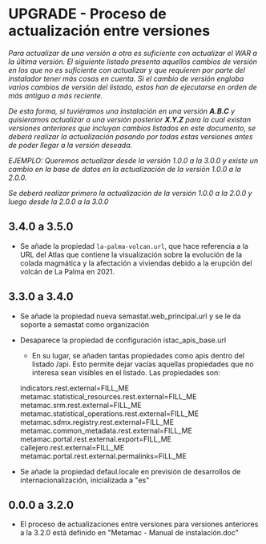 # UPGRADE - Proceso de actualización entre versiones

*Para actualizar de una versión a otra es suficiente con actualizar el WAR a la última versión. El siguiente listado presenta aquellos cambios de versión en los que no es suficiente con actualizar y que requieren por parte del instalador tener más cosas en cuenta. Si el cambio de versión engloba varios cambios de versión del listado, estos han de ejecutarse en orden de más antiguo a más reciente.*

*De esta forma, si tuviéramos una instalación en una versión **A.B.C** y quisieramos actualizar a una versión posterior **X.Y.Z** para la cual existan versiones anteriores que incluyan cambios listados en este documento, se deberá realizar la actualización pasando por todas estas versiones antes de poder llegar a la versión deseada.*

*EJEMPLO: Queremos actualizar desde la versión 1.0.0 a la 3.0.0 y existe un cambio en la base de datos en la actualización de la versión 1.0.0 a la 2.0.0.*

*Se deberá realizar primero la actualización de la versión 1.0.0 a la 2.0.0 y luego desde la 2.0.0 a la 3.0.0*

## 3.4.0 a 3.5.0
* Se añade la propiedad `la-palma-volcan.url`, que hace referencia a la URL del Atlas que contiene la visualización
  sobre la evolución de la colada magmática y la afectación a viviendas debido a la erupción del volcán de La Palma 
  en 2021.

## 3.3.0 a 3.4.0
* Se añade la propiedad nueva semastat.web_principal.url y se le da soporte a semastat como organización
* Desaparece la propiedad de configuración istac\_apis\_base.url
    * En su lugar, se añaden tantas propiedades como apis dentro del listado /api. Esto permite dejar vacías aquellas propiedades que no interesa sean visibles en el listado. Las propiedades son:

    indicators.rest.external=FILL_ME
    metamac.statistical_resources.rest.external=FILL_ME
    metamac.srm.rest.external=FILL_ME
    metamac.statistical_operations.rest.external=FILL_ME
    metamac.sdmx.registry.rest.external=FILL_ME
    metamac.common_metadata.rest.external=FILL_ME
    metamac.portal.rest.external.export=FILL_ME
    callejero.rest.external=FILL_ME
    metamac.portal.rest.external.permalinks=FILL_ME
* Se añade la propiedad defaul.locale en previsión de desarrollos de internacionalización, inicializada a "es"

## 0.0.0 a 3.2.0
* El proceso de actualizaciones entre versiones para versiones anteriores a la 3.2.0 está definido en "Metamac - Manual de instalación.doc"
